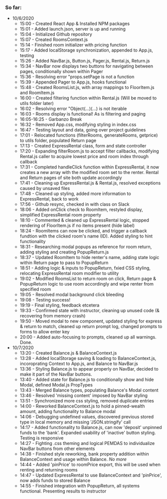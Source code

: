 ### So far:
- 10/6/2020
  - 15:00 - Created React App & Installed NPM packages
  - 15:01 - Added launch.json, server is up and running
  - 15:04 - Initialized Github repository
  - 15:07 - Created RoomsContext.js
  - 15:14 - Finished room initializer with pricing function
  - 15:17 - Added localStorage synchronization, appended to App.js, testing
  - 15:26 - Added NavBar.js, Button.js, Pager.js, Rental.js, Return.js
  - 15:34 - NavBar now displays two buttons for navigating between pages, conditionally shown within Pager
  - 15:36 - Resolving error "props.setPage is not a function
  - 15:39 - Appended Pager to App.js, hooks functional
  - 15:48 - Created RoomsList.js, with array mappings to FloorItem.js and RoomItem.js
  - 16:00 - Created filtering function within Rental.js (Will be moved to utils folder later)
  - 16:02 - Resolving error "Object(...)(...) is not iterable
  - 16:03 - Rooms display is functional! As is filtering and paging
  - 16:05-16:25 - Garbanzo Break
  - 16:32 - Removed App.css, modifying styling in index.css
  - 16:47 - Testing layout and data, going over project guidelines
  - 17:01 - Relocated functions (filterRooms, generateRooms, getprice) to utils folder, populated Return page
  - 17:13 - Created ExpressRental class, form and state controller
  - 17:20 - Expanding filterRoom.js to accept filter callbacks, modifying Rental.js caller to acquire lowest price and room index through callback
  - 17:31 - Completed handleClick function within ExpressRental, it now creates a new array with the modified room set to the renter. Rental and Return pages of site both update accordingly
  - 17:41 - Cleaning up ExpressRental.js & Rental.js, resolved exceptions caused by unsaved files
  - 17:48 - Cleaned up styling, added more information to ExpressRental, back to work
  - 17:56 - Github resync, checked in with class on Slack
  - 18:06 - Added onClick check to RoomItem, restyled display, simplified ExpressRental room property
  - 18:10 - Commented & cleaned up ExpressRental logic, stopped rendering of FloorItem.js if no items present (hide label)
  - 18:24 - RoomItems can now be clicked, and trigger a callback fundtion with the clicked room's name (ID). Added styling to hint functionality
  - 18:31 - Researching modal popups as reference for room return, adding styling and creating PopupReturn.js 
  - 18:37 - Updated RoomItem to hide renter's name, adding state logic within Return page to pass to PopupReturn
  - 18:51 - Adding logic & inputs to PopupReturn, fxied CSS styling, relocating ExpressRental room modifier to utility
  - 19:02 - Modified RoomsList to return room on click, Return page & PopupReturn logic to use room accordingly and wipe renter from specified room  
  - 19:05 - Resolved modal background click bleeding
  - 19:08 - Testing success!
  - 19:19 - Final styling, feedback etcetera
  - 19:33 - Confirmed state with instructor, cleaning up unused code (& recovering from memory crash)
  - 19:50 - Moved modal to new component, updated styling for express & return to match, cleaned up return prompt log, changed prompts to forms to allow enter key
  - 20:00 - Added auto-focusing to prompts, cleaned up all warnings. Done.
- 10/7/2020
  - 13:20 - Created Balance.js & BalanceContext.js
  - 13:28 - Added localStorage saving & loading to BalanceContext.js, incoroprating Context to App.js, and Balance to NavBar.js
  - 13:36 - Styling Balance.js to appear properly on NavBar, decided to make it part of the NavBar buttons. 
  - 13:40 - Added state for Balance.js to conditionally show and hide Modal, defined Modal.js PropTypes
  - 13:43 - Merged Balance types, populating Balance's Modal content
  - 13:46 - Resolved 'missing content' imposed by NavBar styling
  - 13:51 - Synchronized more css styling, removed duplicate entries
  - 14:00 - Reworked BalanceContext.js to hold a pinned-wealth amount, adding functionality to Balance modal
  - 14:06 - Debugging undefined values, discovered previous stored type in local memory and missing 'JSON.stringify' call
  - 14:17 - Added functionality to Balance.js, can now 'deposit' unpinned funds to the 'bank'. Expanded usability of 'inactive' button styling. Testing is responsive
  - 14:27 - Fighting .css theming and logical PEMDAS to individualize NavBar buttons from other elements
  - 14:38 - Finished style reworking, bank property addition within BalanceContext and usage within Balance. *No more*
  - 14:44 - Added 'pinPrice' to roomPrice export, this will be used when renting and returning rooms
  - 14:47 - Updated ExpressRental to use BalanceContext and 'pinPrice', now adds funds to stored Balance
  - 14:55 - Finished integration with PopupReturn, all systems functional. Presenting results to instructor
